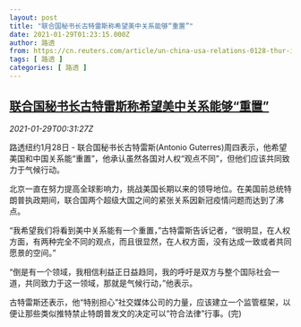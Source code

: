 ```yaml
---
layout: post
title: "联合国秘书长古特雷斯称希望美中关系能够“重置”"
date: 2021-01-29T01:23:15.000Z
author: 路透
from: https://cn.reuters.com/article/un-china-usa-relations-0128-thur-idCNKBS29Y01Z
tags: [ 路透 ]
categories: [ 路透 ]
---
```

<!--1611883395000-->
[联合国秘书长古特雷斯称希望美中关系能够“重置”](https://cn.reuters.com/article/un-china-usa-relations-0128-thur-idCNKBS29Y01Z)
------

<div>
<div><i>2021-01-29T00:31:27Z</i></div><p>路透纽约1月28日 - 联合国秘书长古特雷斯(Antonio Guterres)周四表示，他希望美国和中国关系能“重置”，他承认虽然各国对人权“观点不同”，但他们应该共同致力于气候行动。</p><p>北京一直在努力提高全球影响力，挑战美国长期以来的领导地位。在美国前总统特朗普执政期间，联合国两个超级大国之间的紧张关系因新冠疫情问题而达到了沸点。</p><p>“我希望我们将看到美中关系能有一个重置，”古特雷斯告诉记者，“很明显，在人权方面，有两种完全不同的观点，而且很显然，在人权方面，没有达成一致或者共同愿景的空间。”</p><p>“倒是有一个领域，我相信利益正日益趋同，我的呼吁是双方与整个国际社会一道，共同致力于这一领域，那就是气候行动，”他表示。</p><p>古特雷斯还表示，他“特别担心”社交媒体公司的力量，应该建立一个监管框架，以便让那些类似推特禁止特朗普发文的决定可以“符合法律”行事。(完)</p>
</div>
